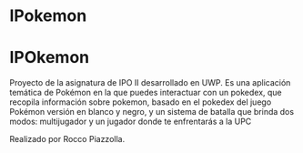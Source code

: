 # IPokemon
# IPOkemon
Proyecto de la asignatura de IPO II desarrollado en UWP.
Es una aplicación temática de Pokémon en la que puedes interactuar con un pokedex, que recopila información sobre pokemon, basado en el pokedex del juego Pokémon versión en blanco y negro, y un sistema de batalla que brinda dos modos: multijugador y un jugador donde te enfrentarás a la UPC

Realizado por Rocco Piazzolla.
